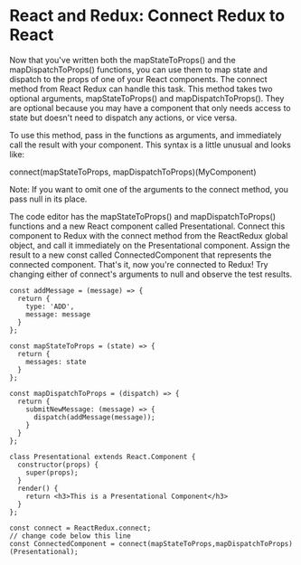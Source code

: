 # React and Redux: Connect Redux to React
Now that you've written both the mapStateToProps() and the mapDispatchToProps() functions, you can use them to map state and dispatch to the props of one of your React components. The connect method from React Redux can handle this task. This method takes two optional arguments, mapStateToProps() and mapDispatchToProps(). They are optional because you may have a component that only needs access to state but doesn't need to dispatch any actions, or vice versa.

To use this method, pass in the functions as arguments, and immediately call the result with your component. This syntax is a little unusual and looks like:

connect(mapStateToProps, mapDispatchToProps)(MyComponent)

Note: If you want to omit one of the arguments to the connect method, you pass null in its place.


The code editor has the mapStateToProps() and mapDispatchToProps() functions and a new React component called Presentational. Connect this component to Redux with the connect method from the ReactRedux global object, and call it immediately on the Presentational component. Assign the result to a new const called ConnectedComponent that represents the connected component. That's it, now you're connected to Redux! Try changing either of connect's arguments to null and observe the test results.
```
const addMessage = (message) => {
  return {
    type: 'ADD',
    message: message
  }
};

const mapStateToProps = (state) => {
  return {
    messages: state
  }
};

const mapDispatchToProps = (dispatch) => {
  return {
    submitNewMessage: (message) => {
      dispatch(addMessage(message));
    }
  }
};

class Presentational extends React.Component {
  constructor(props) {
    super(props);
  }
  render() {
    return <h3>This is a Presentational Component</h3>
  }
};

const connect = ReactRedux.connect;
// change code below this line
const ConnectedComponent = connect(mapStateToProps,mapDispatchToProps)(Presentational);
```